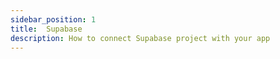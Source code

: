 ```yaml
---
sidebar_position: 1
title:  Supabase
description: How to connect Supabase project with your app 
---
```


